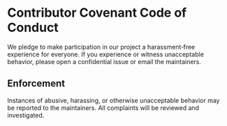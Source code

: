 # Contributor Covenant Code of Conduct

We pledge to make participation in our project a harassment‑free experience for everyone. If you experience or witness unacceptable behavior, please open a confidential issue or email the maintainers.

## Enforcement
Instances of abusive, harassing, or otherwise unacceptable behavior may be reported to the maintainers. All complaints will be reviewed and investigated.
